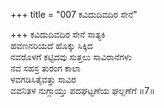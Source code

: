 +++
title = "007 ಕವಿದುದಿವದಿರ ಸೇನೆ"

+++
ಕವಿದುದಿವದಿರ ಸೇನೆ ಸಾತ್ಯಕಿ  
ಹವಣನರಿಯದೆ ಹೊಕ್ಕು ಸಿಕ್ಕಿದ  
ನವರೊಳಗೆ ಕಟ್ಟಿದವು ಸುತ್ತಲು ಸಾವಿರಾನೆಗಳು  
ನವ ಸಹಸ್ರ ತುರಂಗ ಕಾಲಾ  
ಳವಗಡಿಸಿತೈವತ್ತು ಸಾವಿರ  
ವವನಿತಳ ನುಗ್ಗಾಯ್ತು ಪದಘಟ್ಟಣೆಯ ಘಲ್ಲಣೆಗೆ      ॥7॥